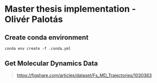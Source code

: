 # Master thesis implementation - Olivér Palotás
## Create conda environment
```
conda env create -f .conda.yml
```

## Get Molecular Dynamics Data
> https://figshare.com/articles/dataset/Fs_MD_Trajectories/1030363


